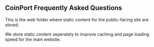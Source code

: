 ## CoinPort Frequently Asked Questions

This is the web folder where static content for the public-facing site are stored.

We store static content seperately to improve caching and page loading speed for the main website.
